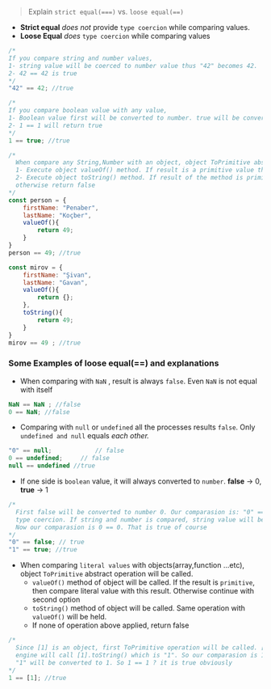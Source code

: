 > Explain `strict equal(===)` vs. `loose equal(==)`

- **Strict equal** _does not_ provide `type coercion` while comparing values.
- **Loose Equal**  _does_ `type coercion` while comparing values

```javascript
/*
If you compare string and number values, 
1- string value will be coerced to number value thus "42" becomes 42.
2- 42 == 42 is true
*/
"42" == 42; //true

/*
If you compare boolean value with any value, 
1- Boolean value first will be converted to number. true will be converted to 1.(true -> 1, false -> 0)
2- 1 == 1 will return true
*/
1 == true; //true

/*
  When compare any String,Number with an object, object ToPrimitive abstract operation is executed. That is:
  1- Execute object valueOf() method. If result is a primitive value then compare with other operand. Otherwise continue
  2- Execute object toString() method. If result of the method is primitive then make comparasion with other operand 
  otherwise return false
*/
const person = {
    firstName: "Penaber",
    lastName: "Koçber",
    valueOf(){
        return 49;
    }
}
person == 49; //true

const mirov = {
    firstName: "Şivan",
    lastName: "Gavan",
    valueOf(){
        return {};
    },
    toString(){
        return 49;
    }
}
mirov == 49 ; //true
```

### Some Examples of loose equal(==) and explanations
- When comparing with `NaN` , result is always `false`. Even `NaN`  is not equal with itself
```javascript
NaN == NaN ; //false
0 == NaN; //false
```
- Comparing with `null` or `undefined` all the processes results `false`. Only `undefined and null` equals _each other._
```javascript
"0" == null;			// false
0 == undefined;		// false
null == undefined //true
```
- If one side is `boolean` value, it will always converted to `number`. **false** -> 0, **true** -> 1
```javascript
/*
  First false will be converted to number 0. Our comparasion is: "0" == 0. Since types are different, loose equal will perform
  type coercion. If string and number is compared, string value will be converted to number. "0" will be converted to number 0.
  Now our comparasion is 0 == 0. That is true of course
*/
"0" == false; // true
"1" == true; //true
```
- When comparing `literal values` with objects(array,function ...etc), object `ToPrimitive` abstract operation will be called.
    - `valueOf()` method of object will be called. If the result is `primitive`, then compare literal value with this result.
    Otherwise continue with second option
    - `toString()` method of object will be called. Same operation  with `valueOf()` will be held.
    - If none of operation above applied, return false
    
```javascript
/*
  Since [1] is an object, first ToPrimitive operation will be called. [1].valueOf() results [1]. So it is not primitive, then
  engine will call [1].toString() which is "1". So our comparasion is 1 == "1"; Types are different. Coercion will take place,
  "1" will be converted to 1. So 1 == 1 ? it is true obviously
*/
1 == [1]; //true
```

